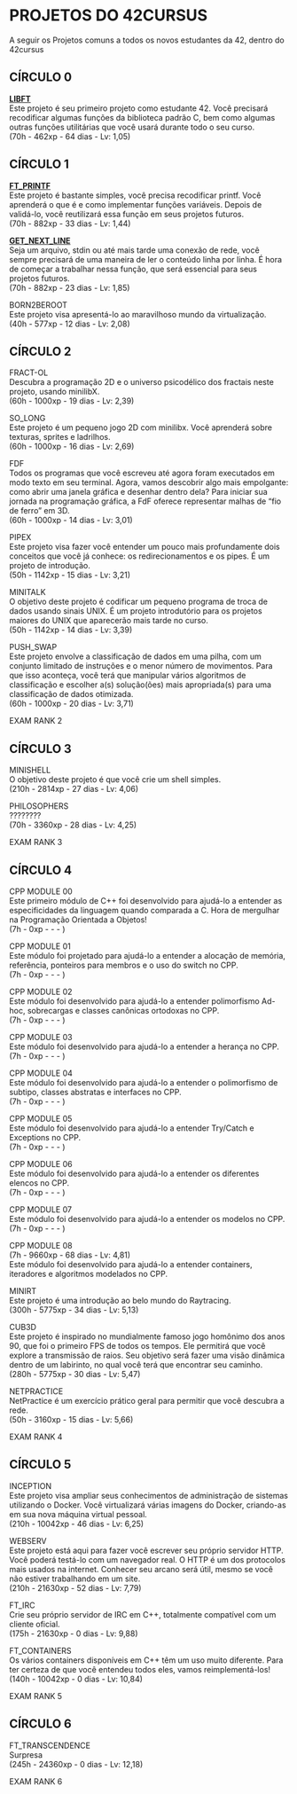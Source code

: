 <h1>PROJETOS DO 42CURSUS</h1>
A seguir os Projetos comuns a todos os novos estudantes da 42, dentro do 42cursus<br>
<h2>CÍRCULO 0</h2>


<b><a href="https://github.com/danielmourajc/42cursus/tree/main/01%20LIBFT">LIBFT</a></b><br>
Este projeto é seu primeiro projeto como estudante 42. Você precisará recodificar algumas funções da biblioteca padrão C, bem como algumas outras funções utilitárias que você usará durante todo o seu curso.<br>
(70h - 462xp - 64 dias - Lv: 1,05)

<h2>CÍRCULO 1</h2>

<b><a href="https://github.com/danielmourajc/42cursus/tree/main/02%20PRINTF">FT_PRINTF</a></b><br>
Este projeto é bastante simples, você precisa recodificar printf. Você aprenderá o que é e como implementar funções variáveis. Depois de validá-lo, você reutilizará essa função em seus projetos futuros.<br>
(70h - 882xp - 33 dias - Lv: 1,44)

<b><a href="https://github.com/danielmourajc/42cursus/tree/main/03%20GET_NEXT_LINE">GET_NEXT_LINE</a></b><br>
Seja um arquivo, stdin ou até mais tarde uma conexão de rede, você sempre precisará de uma maneira de ler o conteúdo linha por linha. É hora de começar a trabalhar nessa função, que será essencial para seus projetos futuros.<br>
(70h - 882xp - 23 dias - Lv: 1,85)

BORN2BEROOT<br>
Este projeto visa apresentá-lo ao maravilhoso mundo da virtualização.<br>
(40h - 577xp - 12 dias - Lv: 2,08)


<h2>CÍRCULO 2</h2>

FRACT-OL<br>
Descubra a programação 2D e o universo psicodélico dos fractais neste projeto, usando minilibX.<br>
(60h - 1000xp - 19 dias - Lv: 2,39)

SO_LONG<br>
Este projeto é um pequeno jogo 2D com minilibx. Você aprenderá sobre texturas, sprites e ladrilhos.<br>
(60h - 1000xp - 16 dias - Lv: 2,69)

FDF<br>
Todos os programas que você escreveu até agora foram executados em modo texto em seu terminal. Agora, vamos descobrir algo mais empolgante: como abrir uma janela gráfica e desenhar dentro dela? Para iniciar sua jornada na programação gráfica, a FdF oferece representar malhas de “fio de ferro” em 3D.<br>
(60h - 1000xp - 14 dias - Lv: 3,01)

PIPEX<br>
Este projeto visa fazer você entender um pouco mais profundamente dois conceitos que você já conhece: os redirecionamentos e os pipes. É um projeto de introdução.<br>
(50h - 1142xp - 15 dias - Lv: 3,21)

MINITALK<br>
O objetivo deste projeto é codificar um pequeno programa de troca de dados usando sinais UNIX. É um projeto introdutório para os projetos maiores do UNIX que aparecerão mais tarde no curso.<br>
(50h - 1142xp - 14 dias - Lv: 3,39)

PUSH_SWAP<br>
Este projeto envolve a classificação de dados em uma pilha, com um conjunto limitado de instruções e o menor número de movimentos. Para que isso aconteça, você terá que manipular vários algoritmos de classificação e escolher a(s) solução(ões) mais apropriada(s) para uma classificação de dados otimizada.<br>
(60h - 1000xp - 20 dias - Lv: 3,71)

EXAM RANK 2<br>

<h2>CÍRCULO 3</h2>

MINISHELL<br>
O objetivo deste projeto é que você crie um shell simples.<br>
(210h - 2814xp - 27 dias - Lv: 4,06)

PHILOSOPHERS<br>
????????<br>
(70h - 3360xp - 28 dias - Lv: 4,25)

EXAM RANK 3<br>

<h2>CÍRCULO 4</h2>

CPP MODULE 00<br>
Este primeiro módulo de C++ foi desenvolvido para ajudá-lo a entender as especificidades da linguagem quando comparada a C. Hora de mergulhar na Programação Orientada a Objetos!<br>
(7h - 0xp - - - )

CPP MODULE 01<br>
Este módulo foi projetado para ajudá-lo a entender a alocação de memória, referência, ponteiros para membros e o uso do switch no CPP.<br>
(7h - 0xp - - - )

CPP MODULE 02<br>
Este módulo foi desenvolvido para ajudá-lo a entender polimorfismo Ad-hoc, sobrecargas e classes canônicas ortodoxas no CPP.<br>
(7h - 0xp - - - )

CPP MODULE 03<br>
Este módulo foi desenvolvido para ajudá-lo a entender a herança no CPP.<br>
(7h - 0xp - - - )

CPP MODULE 04<br>
Este módulo foi desenvolvido para ajudá-lo a entender o polimorfismo de subtipo, classes abstratas e interfaces no CPP.<br>
(7h - 0xp - - - )

CPP MODULE 05<br>
Este módulo foi desenvolvido para ajudá-lo a entender Try/Catch e Exceptions no CPP.<br>
(7h - 0xp - - - )

CPP MODULE 06<br>
Este módulo foi desenvolvido para ajudá-lo a entender os diferentes elencos no CPP.<br>
(7h - 0xp - - - )

CPP MODULE 07<br>
Este módulo foi desenvolvido para ajudá-lo a entender os modelos no CPP.<br>
(7h - 0xp - - - )

CPP MODULE 08<br>
(7h - 9660xp - 68 dias - Lv: 4,81) <br>
Este módulo foi desenvolvido para ajudá-lo a entender containers, iteradores e algoritmos modelados no CPP.<br>

MINIRT<br>
Este projeto é uma introdução ao belo mundo do Raytracing.<br>
(300h - 5775xp - 34 dias - Lv: 5,13)

CUB3D<br>
Este projeto é inspirado no mundialmente famoso jogo homônimo dos anos 90, que foi o primeiro FPS de todos os tempos. Ele permitirá que você explore a transmissão de raios. Seu objetivo será fazer uma visão dinâmica dentro de um labirinto, no qual você terá que encontrar seu caminho.<br>
(280h - 5775xp - 30 dias - Lv: 5,47)

NETPRACTICE<br>
NetPractice é um exercício prático geral para permitir que você descubra a rede.<br>
(50h - 3160xp - 15 dias - Lv: 5,66)

EXAM RANK 4<br>

<h2>CÍRCULO 5</h2>

INCEPTION<br>
Este projeto visa ampliar seus conhecimentos de administração de sistemas utilizando o Docker. Você virtualizará várias imagens do Docker, criando-as em sua nova máquina virtual pessoal.<br>
(210h - 10042xp - 46 dias - Lv: 6,25)

WEBSERV<br>
Este projeto está aqui para fazer você escrever seu próprio servidor HTTP. Você poderá testá-lo com um navegador real. O HTTP é um dos protocolos mais usados na internet. Conhecer seu arcano será útil, mesmo se você não estiver trabalhando em um site.<br>
(210h - 21630xp - 52 dias - Lv: 7,79)

FT_IRC<br>
Crie seu próprio servidor de IRC em C++, totalmente compatível com um cliente oficial.<br>
(175h - 21630xp - 0 dias - Lv: 9,88)

FT_CONTAINERS<br>
Os vários containers disponíveis em C++ têm um uso muito diferente. Para ter certeza de que você entendeu todos eles, vamos reimplementá-los!<br>
(140h - 10042xp - 0 dias - Lv: 10,84)

EXAM RANK 5<br>

<h2>CÍRCULO 6</h2>

FT_TRANSCENDENCE<br>
Surpresa<br>
(245h - 24360xp - 0 dias - Lv: 12,18)

EXAM RANK 6<br>
